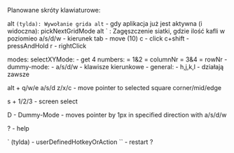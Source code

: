 Planowane skróty klawiaturowe:

alt ` (tylda): Wywołanie grida
alt ` - gdy aplikacja już jest aktywna (i widoczna): pickNextGridMode
alt ` <dwie-cyfry> : Zagęszczenie siatki, gdzie <dwie-cyfry> ilość kafli w poziomieo
a/s/d/w - kierunek
tab - move (10)
c - click
c+shift - pressAndHold
r - rightClick

modes:
selectXYMode:
    - get 4 numbers:
        = 1&2 = columnNr
        = 3&4 = rowNr
    - dummy-mode:
        - a/s/d/w - klawisze kierunkowe
    - general:
        - h,j,k,l - działają zawsze

alt + q/w/e
      a/s/d
      z/x/c  - move pointer to selected square corner/mid/edge

s + 1/2/3 - screen select

D - Dummy-Mode - moves pointer by 1px in specified direction with a/s/d/w

? - help 

` (tylda) <znak> - userDefinedHotkeyOrAction
`` - restart ?
